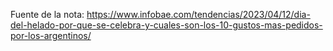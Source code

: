 Fuente de la nota:
https://www.infobae.com/tendencias/2023/04/12/dia-del-helado-por-que-se-celebra-y-cuales-son-los-10-gustos-mas-pedidos-por-los-argentinos/